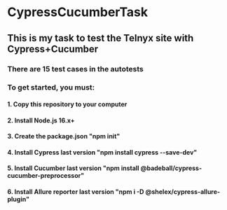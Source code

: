 # CypressCucumberTask

## This is my task to test the Telnyx site with Cypress+Cucumber

### There are 15 test cases in the autotests

### To get started, you must:
####  1. Copy this repository to your computer
####  2. Install Node.js 16.x+  
####  3. Create the package.json "npm init"
####  4. Install Cypress last version "npm install cypress --save-dev"
####  5. Install Cucumber last version "npm install @badeball/cypress-cucumber-preprocessor"
####  6. Install Allure reporter last version "npm i -D @shelex/cypress-allure-plugin"


